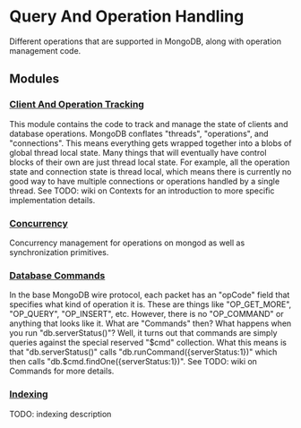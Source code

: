 # Query And Operation Handling

Different operations that are supported in MongoDB, along with operation management code.

## Modules

### [Client And Operation Tracking](client\_and\_operation\_tracking)
This module contains the code to track and manage the state of clients and database operations.
MongoDB conflates "threads", "operations", and "connections".  This means everything gets wrapped together into a blobs of global thread local state.  Many things that will eventually have control blocks of their own are just thread local state.  For example, all the operation state and connection state is thread local, which means there is currently no good way to have multiple connections or operations handled by a single thread.
See TODO: wiki on Contexts for an introduction to more specific implementation details.

### [Concurrency](concurrency)
Concurrency management for operations on mongod as well as synchronization primitives.

### [Database Commands](database\_commands)
In the base MongoDB wire protocol, each packet has an "opCode" field that specifies what kind of operation it is.  These are things like "OP\_GET\_MORE", "OP\_QUERY", "OP\_INSERT", etc.
However, there is no "OP\_COMMAND" or anything that looks like it.  What are "Commands" then? What happens when you run "db.serverStatus()"?
Well, it turns out that commands are simply queries against the special reserved "$cmd" collection.  What this means is that "db.serverStatus()" calls "db.runCommand({serverStatus:1})" which then calls "db.$cmd.findOne({serverStatus:1})".
See TODO: wiki on Commands for more details.

### [Indexing](indexing)
TODO: indexing description

